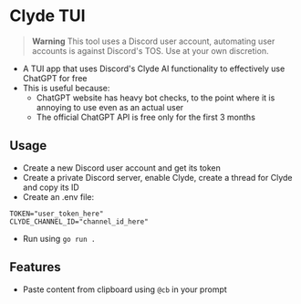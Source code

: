 # Clyde TUI

> **Warning**
> This tool uses a Discord user account, automating user accounts is against Discord's TOS. Use at your own discretion.

- A TUI app that uses Discord's Clyde AI functionality to effectively use ChatGPT for free
- This is useful because:
  - ChatGPT website has heavy bot checks, to the point where it is annoying to use even as an actual user
  - The official ChatGPT API is free only for the first 3 months

## Usage

- Create a new Discord user account and get its token
- Create a private Discord server, enable Clyde, create a thread for Clyde and copy its ID
- Create an .env file:

```env
TOKEN="user_token_here"
CLYDE_CHANNEL_ID="channel_id_here"
```

- Run using `go run .`

## Features

- Paste content from clipboard using `@cb` in your prompt
